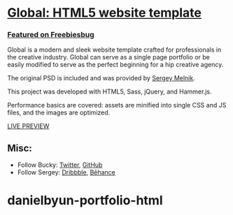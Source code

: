 # [Global: HTML5 website template](http://buckymaler.com/global)

### [Featured on Freebiesbug](http://freebiesbug.com/psd-freebies/global-futuristic-one-page-portfolio-psd-html/)

Global is a modern and sleek website template crafted for professionals in the creative industry. Global can serve as a single page portfolio or be easily modified to serve as the perfect beginning for a hip creative agency.

The original PSD is included and was provided by [Sergey Melnik](https://www.behance.net/SergeyMelnik).

This project was developed with HTML5, Sass, jQuery, and Hammer.js.

Performance basics are covered: assets are minified into single CSS and JS files, and the images are optimized.

[LIVE PREVIEW](http://buckymaler.com/global)

## Misc:

- Follow Bucky: [Twitter](https://twitter.com/BuckyMaler), [GitHub](https://github.com/BuckyMaler)
- Follow Sergey: [Dribbble](https://dribbble.com/sergeymelnik), [Bēhance](https://www.behance.net/SergeyMelnik)
# danielbyun-portfolio-html
